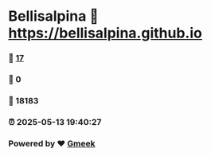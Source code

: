 # Bellisalpina :link: https://bellisalpina.github.io 
### :page_facing_up: [17](https://bellisalpina.github.io/tag.html) 
### :speech_balloon: 0 
### :hibiscus: 18183 
### :alarm_clock: 2025-05-13 19:40:27 
### Powered by :heart: [Gmeek](https://github.com/Meekdai/Gmeek)
